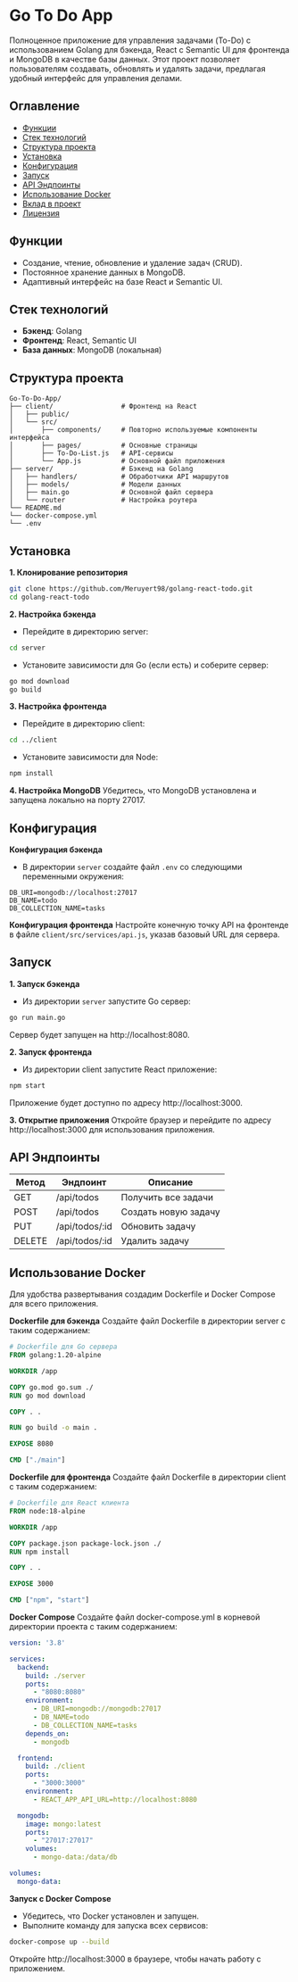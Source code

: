 # Go To Do App

Полноценное приложение для управления задачами (To-Do) с использованием Golang для бэкенда, React с Semantic UI для фронтенда и MongoDB в качестве базы данных. Этот проект позволяет пользователям создавать, обновлять и удалять задачи, предлагая удобный интерфейс для управления делами.

## Оглавление

- [Функции](#функции)
- [Стек технологий](#стек-технологий)
- [Структура проекта](#структура-проекта)
- [Установка](#установка)
- [Конфигурация](#конфигурация)
- [Запуск](#запуск)
- [API Эндпоинты](#api-эндпоинты)
- [Использование Docker](#использование-docker)
- [Вклад в проект](#вклад-в-проект)
- [Лицензия](#лицензия)

## Функции

- Создание, чтение, обновление и удаление задач (CRUD).
- Постоянное хранение данных в MongoDB.
- Адаптивный интерфейс на базе React и Semantic UI.

## Стек технологий

- **Бэкенд**: Golang
- **Фронтенд**: React, Semantic UI
- **База данных**: MongoDB (локальная)

## Структура проекта

```plaintext
Go-To-Do-App/
├── client/                 # Фронтенд на React
│   ├── public/
│   └── src/
│       ├── components/     # Повторно используемые компоненты интерфейса
│       ├── pages/          # Основные страницы
│       ├── To-Do-List.js   # API-сервисы
│       └── App.js          # Основной файл приложения
├── server/                 # Бэкенд на Golang
│   ├── handlers/           # Обработчики API маршрутов
│   ├── models/             # Модели данных
│   ├── main.go             # Основной файл сервера
│   └── router              # Настройка роутера
└── README.md
└── docker-compose.yml
└── .env
```

## Установка

**1. Клонирование репозитория**

```bash
git clone https://github.com/Meruyert98/golang-react-todo.git
cd golang-react-todo
```

**2. Настройка бэкенда**

- Перейдите в директорию server:
```bash
cd server
```
- Установите зависимости для Go (если есть) и соберите сервер:
```bash
go mod download
go build
```

**3. Настройка фронтенда**

- Перейдите в директорию client:
```bash
cd ../client
```
- Установите зависимости для Node:
```bash
npm install
```
**4. Настройка MongoDB**
Убедитесь, что MongoDB установлена и запущена локально на порту 27017.

## Конфигурация
**Конфигурация бэкенда**
- В директории `server` создайте файл `.env` со следующими переменными окружения:
```dotenv
DB_URI=mongodb://localhost:27017
DB_NAME=todo
DB_COLLECTION_NAME=tasks
```
**Конфигурация фронтенда**
Настройте конечную точку API на фронтенде в файле `client/src/services/api.js`, указав базовый URL для сервера.


## Запуск

**1. Запуск бэкенда**
- Из директории `server` запустите Go сервер:
```bash
go run main.go
```
Сервер будет запущен на http://localhost:8080.

**2. Запуск фронтенда**
- Из директории client запустите React приложение:
```bash
npm start
```
Приложение будет доступно по адресу http://localhost:3000.

**3. Открытие приложения**
Откройте браузер и перейдите по адресу http://localhost:3000 для использования приложения.

## API Эндпоинты

| Метод	 |Эндпоинт	|Описание   |
|--------|----------|-----------|
|GET	 |/api/todos |	Получить все задачи
|POST	 |/api/todos |	Создать новую задачу
|PUT	 |/api/todos/:id |	Обновить задачу
|DELETE	 |/api/todos/:id |	Удалить задачу


## Использование Docker
Для удобства развертывания создадим Dockerfile и Docker Compose для всего приложения.

**Dockerfile для бэкенда**
Создайте файл Dockerfile в директории server с таким содержанием:
```dockerfile
# Dockerfile для Go сервера
FROM golang:1.20-alpine

WORKDIR /app

COPY go.mod go.sum ./
RUN go mod download

COPY . .

RUN go build -o main .

EXPOSE 8080

CMD ["./main"]
```

**Dockerfile для фронтенда**
Создайте файл Dockerfile в директории client с таким содержанием:

```dockerfile
# Dockerfile для React клиента
FROM node:18-alpine

WORKDIR /app

COPY package.json package-lock.json ./
RUN npm install

COPY . .

EXPOSE 3000

CMD ["npm", "start"]
```

**Docker Compose**
Создайте файл docker-compose.yml в корневой директории проекта с таким содержанием:

```yaml
version: '3.8'

services:
  backend:
    build: ./server
    ports:
      - "8080:8080"
    environment:
      - DB_URI=mongodb://mongodb:27017
      - DB_NAME=todo
      - DB_COLLECTION_NAME=tasks
    depends_on:
      - mongodb

  frontend:
    build: ./client
    ports:
      - "3000:3000"
    environment:
      - REACT_APP_API_URL=http://localhost:8080

  mongodb:
    image: mongo:latest
    ports:
      - "27017:27017"
    volumes:
      - mongo-data:/data/db

volumes:
  mongo-data:
```

**Запуск с Docker Compose**
- Убедитесь, что Docker установлен и запущен.
- Выполните команду для запуска всех сервисов:
```bash
docker-compose up --build
```
Откройте http://localhost:3000 в браузере, чтобы начать работу с приложением.